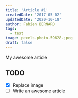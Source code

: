 ```yaml
---
title: 'Article #1'
createdDate: '2017-05-02'
updatedDate: '2020-10-18'
author: Fabien BERNARD
tags:
  - test
image: pexels-photo-59628.jpeg
draft: false
---
```


My awesome article

## TODO

-   [x] Replace image
-   [ ] Write an awesome article
